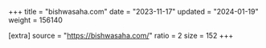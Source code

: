 +++
title = "bishwasaha.com"
date = "2023-11-17"
updated = "2024-01-19"
weight = 156140

[extra]
source = "https://bishwasaha.com/"
ratio = 2
size = 152
+++

